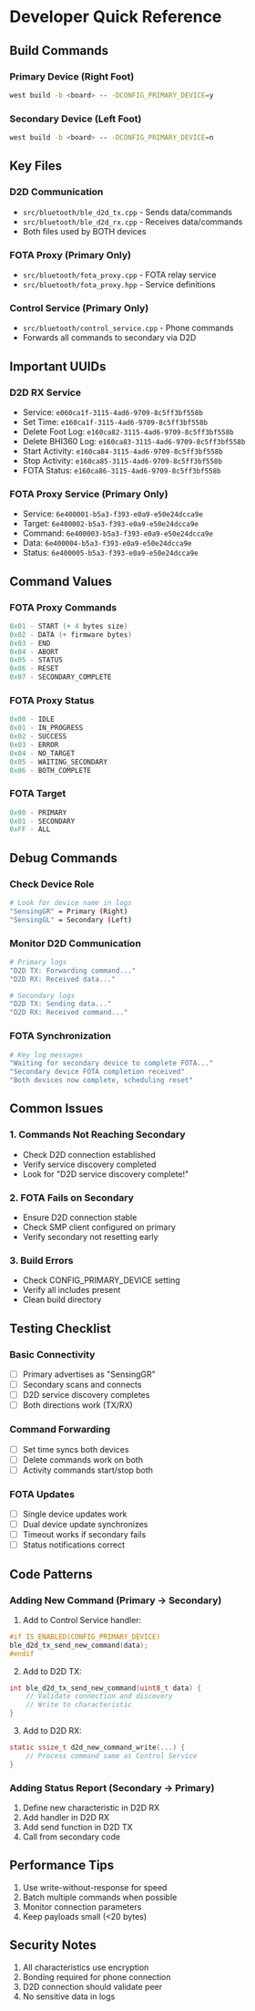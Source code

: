 # Developer Quick Reference

## Build Commands

### Primary Device (Right Foot)
```bash
west build -b <board> -- -DCONFIG_PRIMARY_DEVICE=y
```

### Secondary Device (Left Foot)
```bash
west build -b <board> -- -DCONFIG_PRIMARY_DEVICE=n
```

## Key Files

### D2D Communication
- `src/bluetooth/ble_d2d_tx.cpp` - Sends data/commands
- `src/bluetooth/ble_d2d_rx.cpp` - Receives data/commands
- Both files used by BOTH devices

### FOTA Proxy (Primary Only)
- `src/bluetooth/fota_proxy.cpp` - FOTA relay service
- `src/bluetooth/fota_proxy.hpp` - Service definitions

### Control Service (Primary Only)
- `src/bluetooth/control_service.cpp` - Phone commands
- Forwards all commands to secondary via D2D

## Important UUIDs

### D2D RX Service
- Service: `e060ca1f-3115-4ad6-9709-8c5ff3bf558b`
- Set Time: `e160ca1f-3115-4ad6-9709-8c5ff3bf558b`
- Delete Foot Log: `e160ca82-3115-4ad6-9709-8c5ff3bf558b`
- Delete BHI360 Log: `e160ca83-3115-4ad6-9709-8c5ff3bf558b`
- Start Activity: `e160ca84-3115-4ad6-9709-8c5ff3bf558b`
- Stop Activity: `e160ca85-3115-4ad6-9709-8c5ff3bf558b`
- FOTA Status: `e160ca86-3115-4ad6-9709-8c5ff3bf558b`

### FOTA Proxy Service (Primary Only)
- Service: `6e400001-b5a3-f393-e0a9-e50e24dcca9e`
- Target: `6e400002-b5a3-f393-e0a9-e50e24dcca9e`
- Command: `6e400003-b5a3-f393-e0a9-e50e24dcca9e`
- Data: `6e400004-b5a3-f393-e0a9-e50e24dcca9e`
- Status: `6e400005-b5a3-f393-e0a9-e50e24dcca9e`

## Command Values

### FOTA Proxy Commands
```c
0x01 - START (+ 4 bytes size)
0x02 - DATA (+ firmware bytes)
0x03 - END
0x04 - ABORT
0x05 - STATUS
0x06 - RESET
0x07 - SECONDARY_COMPLETE
```

### FOTA Proxy Status
```c
0x00 - IDLE
0x01 - IN_PROGRESS
0x02 - SUCCESS
0x03 - ERROR
0x04 - NO_TARGET
0x05 - WAITING_SECONDARY
0x06 - BOTH_COMPLETE
```

### FOTA Target
```c
0x00 - PRIMARY
0x01 - SECONDARY
0xFF - ALL
```

## Debug Commands

### Check Device Role
```bash
# Look for device name in logs
"SensingGR" = Primary (Right)
"SensingGL" = Secondary (Left)
```

### Monitor D2D Communication
```bash
# Primary logs
"D2D TX: Forwarding command..."
"D2D RX: Received data..."

# Secondary logs  
"D2D TX: Sending data..."
"D2D RX: Received command..."
```

### FOTA Synchronization
```bash
# Key log messages
"Waiting for secondary device to complete FOTA..."
"Secondary device FOTA completion received"
"Both devices now complete, scheduling reset"
```

## Common Issues

### 1. Commands Not Reaching Secondary
- Check D2D connection established
- Verify service discovery completed
- Look for "D2D service discovery complete!"

### 2. FOTA Fails on Secondary
- Ensure D2D connection stable
- Check SMP client configured on primary
- Verify secondary not resetting early

### 3. Build Errors
- Check CONFIG_PRIMARY_DEVICE setting
- Verify all includes present
- Clean build directory

## Testing Checklist

### Basic Connectivity
- [ ] Primary advertises as "SensingGR"
- [ ] Secondary scans and connects
- [ ] D2D service discovery completes
- [ ] Both directions work (TX/RX)

### Command Forwarding
- [ ] Set time syncs both devices
- [ ] Delete commands work on both
- [ ] Activity commands start/stop both

### FOTA Updates
- [ ] Single device updates work
- [ ] Dual device update synchronizes
- [ ] Timeout works if secondary fails
- [ ] Status notifications correct

## Code Patterns

### Adding New Command (Primary → Secondary)

1. Add to Control Service handler:
```c
#if IS_ENABLED(CONFIG_PRIMARY_DEVICE)
ble_d2d_tx_send_new_command(data);
#endif
```

2. Add to D2D TX:
```c
int ble_d2d_tx_send_new_command(uint8_t data) {
    // Validate connection and discovery
    // Write to characteristic
}
```

3. Add to D2D RX:
```c
static ssize_t d2d_new_command_write(...) {
    // Process command same as Control Service
}
```

### Adding Status Report (Secondary → Primary)

1. Define new characteristic in D2D RX
2. Add handler in D2D RX 
3. Add send function in D2D TX
4. Call from secondary code

## Performance Tips

1. Use write-without-response for speed
2. Batch multiple commands when possible
3. Monitor connection parameters
4. Keep payloads small (<20 bytes)

## Security Notes

1. All characteristics use encryption
2. Bonding required for phone connection
3. D2D connection should validate peer
4. No sensitive data in logs